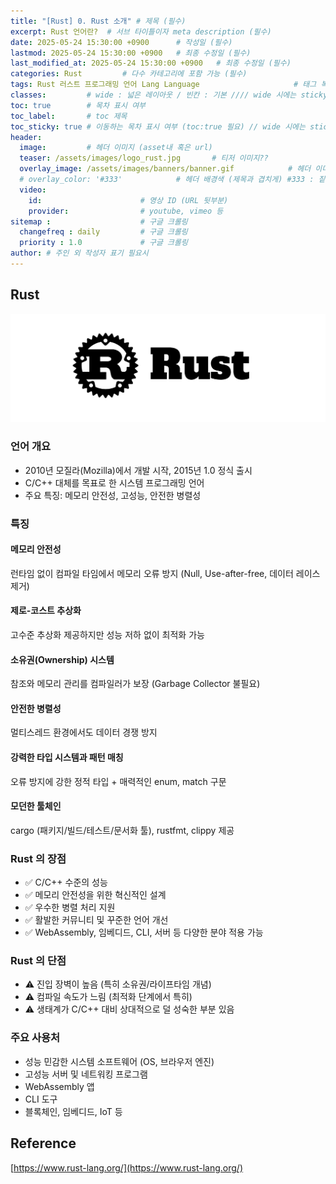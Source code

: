 ```yaml
---
title: "[Rust] 0. Rust 소개" # 제목 (필수)
excerpt: Rust 언어란?  # 서브 타이틀이자 meta description (필수)
date: 2025-05-24 15:30:00 +0900      # 작성일 (필수)
lastmod: 2025-05-24 15:30:00 +0900   # 최종 수정일 (필수)
last_modified_at: 2025-05-24 15:30:00 +0900   # 최종 수정일 (필수)
categories: Rust         # 다수 카테고리에 포함 가능 (필수)
tags: Rust 러스트 프로그래밍 언어 Lang Language                     # 태그 복수개 가능 (필수)
classes:         # wide : 넓은 레이아웃 / 빈칸 : 기본 //// wide 시에는 sticky toc 불가
toc: true        # 목차 표시 여부
toc_label:       # toc 제목
toc_sticky: true # 이동하는 목차 표시 여부 (toc:true 필요) // wide 시에는 sticky toc 불가
header: 
  image:         # 헤더 이미지 (asset내 혹은 url)
  teaser: /assets/images/logo_rust.jpg       # 티저 이미지??
  overlay_image: /assets/images/banners/banner.gif            # 헤더 이미지 (제목과 겹치게)
  # overlay_color: '#333'            # 헤더 배경색 (제목과 겹치게) #333 : 짙은 회색 (필수)
  video:
    id:                      # 영상 ID (URL 뒷부분)
    provider:                # youtube, vimeo 등
sitemap :                    # 구글 크롤링
  changefreq : daily         # 구글 크롤링
  priority : 1.0             # 구글 크롤링
author: # 주인 외 작성자 표기 필요시
---
```

<!--postNo: 20250524_001-->

## Rust  

![](/assets/images/20250524_001_001.png)   

### 언어 개요

- 2010년 모질라(Mozilla)에서 개발 시작, 2015년 1.0 정식 출시  
- C/C++ 대체를 목표로 한 시스템 프로그래밍 언어  
- 주요 특징: 메모리 안전성, 고성능, 안전한 병렬성  

### 특징  

#### 메모리 안전성  

런타임 없이 컴파일 타임에서 메모리 오류 방지 (Null, Use-after-free, 데이터 레이스 제거)  

#### 제로-코스트 추상화  

고수준 추상화 제공하지만 성능 저하 없이 최적화 가능  

#### 소유권(Ownership) 시스템  

참조와 메모리 관리를 컴파일러가 보장 (Garbage Collector 불필요)  

#### 안전한 병렬성  

멀티스레드 환경에서도 데이터 경쟁 방지  

#### 강력한 타입 시스템과 패턴 매칭  

오류 방지에 강한 정적 타입 + 매력적인 enum, match 구문  

#### 모던한 툴체인  

cargo (패키지/빌드/테스트/문서화 툴), rustfmt, clippy 제공  

### Rust 의 장점  

- ✅ C/C++ 수준의 성능  
- ✅ 메모리 안전성을 위한 혁신적인 설계  
- ✅ 우수한 병렬 처리 지원  
- ✅ 활발한 커뮤니티 및 꾸준한 언어 개선  
- ✅ WebAssembly, 임베디드, CLI, 서버 등 다양한 분야 적용 가능  

### Rust 의 단점  

- ⚠ 진입 장벽이 높음 (특히 소유권/라이프타임 개념)  
- ⚠ 컴파일 속도가 느림 (최적화 단계에서 특히)  
- ⚠ 생태계가 C/C++ 대비 상대적으로 덜 성숙한 부분 있음  

### 주요 사용처  

- 성능 민감한 시스템 소프트웨어 (OS, 브라우저 엔진)  
- 고성능 서버 및 네트워킹 프로그램  
- WebAssembly 앱  
- CLI 도구  
- 블록체인, 임베디드, IoT 등  

## Reference    

[https://www.rust-lang.org/](https://www.rust-lang.org/)